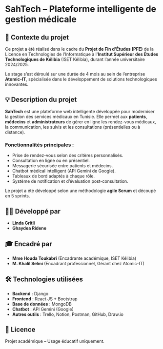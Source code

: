 # SahTech – Plateforme intelligente de gestion médicale

## 🎯 Contexte du projet

Ce projet a été réalisé dans le cadre du **Projet de Fin d'Études (PFE)** de la Licence en Technologies de l'Informatique à l'**Institut Supérieur des Études Technologiques de Kélibia** (ISET Kélibia), durant l’année universitaire 2024/2025.

Le stage s’est déroulé sur une durée de 4 mois au sein de l’entreprise **Atomic-IT**, spécialisée dans le développement de solutions technologiques innovantes.

## 💡 Description du projet

**SahTech** est une plateforme web intelligente développée pour moderniser la gestion des services médicaux en Tunisie. Elle permet aux **patients**, **médecins** et **administrateurs** de gérer en ligne les rendez-vous médicaux, la communication, les suivis et les consultations (présentielles ou à distance).

### Fonctionnalités principales :
- Prise de rendez-vous selon des critères personnalisés.
- Consultation en ligne ou en présentiel.
- Messagerie sécurisée entre patients et médecins.
- Chatbot médical intelligent (API Gemini de Google).
- Tableaux de bord adaptés à chaque rôle.
- Système de notification et d’évaluation post-consultation.

Le projet a été développé selon une méthodologie **agile Scrum** et découpé en 5 sprints.

## 🧑‍💻 Développé par

- **Linda Gritli**  
- **Ghaydea Ridene**

## 🎓 Encadré par

- **Mme Houda Toukabri** (Encadrante académique, ISET Kélibia)  
- **M. Khalil Selmi** (Encadrant professionnel, Gérant chez Atomic-IT)

## 🛠️ Technologies utilisées

- **Backend** : Django
- **Frontend** : React JS + Bootstrap
- **Base de données** : MongoDB
- **Chatbot** : API Gemini (Google)
- **Autres outils** : Trello, Notion, Postman, GitHub, Draw.io

## 📜 Licence

Projet académique – Usage éducatif uniquement.

